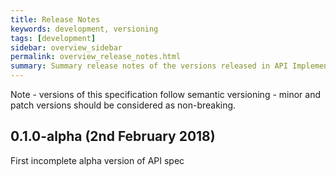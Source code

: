 ```yaml
---
title: Release Notes
keywords: development, versioning
tags: [development]
sidebar: overview_sidebar
permalink: overview_release_notes.html
summary: Summary release notes of the versions released in API Implementation Guide
---
```


Note - versions of this specification follow semantic versioning - minor and patch versions should be considered as non-breaking.

## 0.1.0-alpha (2nd February 2018) ##

First incomplete alpha version of API spec

